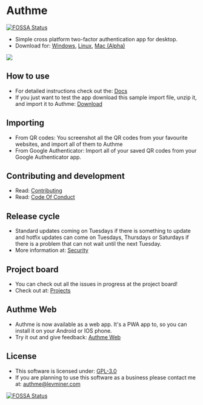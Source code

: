 # Authme
[![FOSSA Status](https://app.fossa.com/api/projects/git%2Bgithub.com%2FLevminer%2Fauthme.svg?type=shield)](https://app.fossa.com/projects/git%2Bgithub.com%2FLevminer%2Fauthme?ref=badge_shield)


-   Simple cross platform two-factor authentication app for desktop.
-   Download for: [Windows](https://api.levminer.com/api/v1/authme/release/windows), [Linux](https://api.levminer.com/api/v1/authme/release/linux), [Mac (Alpha)](https://api.levminer.com/api/v1/authme/alpha/mac)

<img src="https://raw.githubusercontent.com/Levminer/authme/main/screenshots/screenshot.png?raw=true">

## How to use

-   For detailed instructions check out the: [Docs](https://docs.authme.levminer.com/#/import?id=import)
-   If you just want to test the app download this sample import file, unzip it, and import it to Authme: [Download](https://github.com/Levminer/authme/blob/main/sample/authme_import_sample.zip?raw=true)

## Importing

-   From QR codes: You screenshot all the QR codes from your favourite websites, and import all of them to Authme
-   From Google Authenticator: Import all of your saved QR codes from your Google Authenticator app.

## Contributing and development

-   Read: [Contributing](https://github.com/Levminer/authme/blob/main/.github/CONTRIBUTING.md)
-   Read: [Code Of Conduct](https://github.com/Levminer/authme/blob/main/.github/CODE_OF_CONDUCT.md)

## Release cycle

-   Standard updates coming on Tuesdays if there is something to update and hotfix updates can come on Tuesdays, Thursdays or Saturdays if there is a problem that can not wait until the next Tuesday.
-   More information at: [Security](https://github.com/Levminer/authme/security/policy)
## Project board

-   You can check out all the issues in progress at the project board!
-   Check out at: [Projects](https://github.com/Levminer/authme/projects/1)

## Authme Web

-   Authme is now available as a web app. It's a PWA app to, so you can install it on your Android or IOS phone.
-   Try it out and give feedback: [Authme Web](https://github.com/levminer/authme-web)

## License

-   This software is licensed under: [GPL-3.0](https://github.com/Levminer/authme/blob/main/LICENSE.md)
-   If you are planning to use this software as a business please contact me at: <authme@levminer.com>


[![FOSSA Status](https://app.fossa.com/api/projects/git%2Bgithub.com%2FLevminer%2Fauthme.svg?type=large)](https://app.fossa.com/projects/git%2Bgithub.com%2FLevminer%2Fauthme?ref=badge_large)